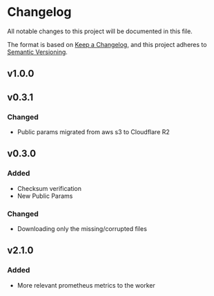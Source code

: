 # Changelog

All notable changes to this project will be documented in this file.

The format is based on [Keep a Changelog](https://keepachangelog.com/en/1.0.0/),
and this project adheres to
[Semantic Versioning](https://semver.org/spec/v2.0.0.html).
## v1.0.0



## v0.3.1

### Changed
- Public params migrated from aws s3 to Cloudflare R2

## v0.3.0

### Added
- Checksum verification
- New Public Params

### Changed
- Downloading only the missing/corrupted files

## v2.1.0

### Added

- More relevant prometheus metrics to the worker
